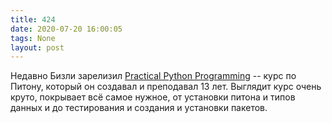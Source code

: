 ```yaml
---
title: 424
date: 2020-07-20 16:00:05
tags: None
layout: post
---
```


Недавно Бизли зарелизил [Practical Python Programming](https://dabeaz-course.github.io/practical-python/) -- курс по Питону, который он создавал и преподавал 13 лет. Выглядит курс очень круто, покрывает всё самое нужное, от установки питона и типов данных и до тестирования и создания и установки пакетов.
